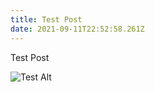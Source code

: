 ```yaml
---
title: Test Post
date: 2021-09-11T22:52:58.261Z
---
```

Test Post

![Test Alt](../media/leonard-cotte-c1jp-fo53u8-unsplash.jpg "Test Title")